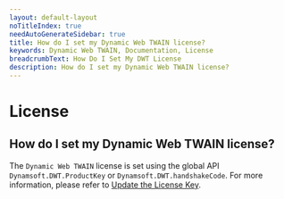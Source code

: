 ```yaml
---
layout: default-layout
noTitleIndex: true
needAutoGenerateSidebar: true
title: How do I set my Dynamic Web TWAIN license? 
keywords: Dynamic Web TWAIN, Documentation, License
breadcrumbText: How Do I Set My DWT License
description: How do I set my Dynamic Web TWAIN license? 
---
```


# License

## How do I set my Dynamic Web TWAIN license? 

The `Dynamic Web TWAIN` license is set using the global API `Dynamsoft.DWT.ProductKey` or `Dynamsoft.DWT.handshakeCode`. For more information, please refer to [Update the License Key]({{site.indepth}}development/upgrade.html#update-the-product-key).
